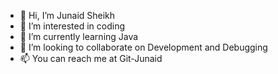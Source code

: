 - 👋 Hi, I’m Junaid Sheikh
- 👀 I’m interested in coding
- 🌱 I’m currently learning Java
- 💞️ I’m looking to collaborate on Development and Debugging
- 📫 You can reach me at Git-Junaid

<!---
Git-Junaid/Git-Junaid is a ✨ special ✨ repository because its `README.md` (this file) appears on your GitHub profile.
You can click the Preview link to take a look at your changes.
--->
